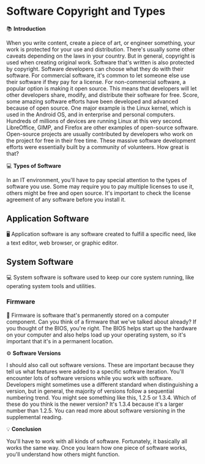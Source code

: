 # Software Copyright and Types

📚 **Introduction**

When you write content, create a piece of art, or engineer something, your work is protected for your use and distribution. There's usually some other caveats depending on the laws in your country. But in general, copyright is used when creating original work. Software that's written is also protected by copyright. Software developers can choose what they do with their software. For commercial software, it's common to let someone else use their software if they pay for a license. For non-commercial software, a popular option is making it open source. This means that developers will let other developers share, modify, and distribute their software for free. Score, some amazing software efforts have been developed and advanced because of open source. One major example is the Linux kernel, which is used in the Android OS, and in enterprise and personal computers. Hundreds of millions of devices are running Linux at this very second. LibreOffice, GIMP, and Firefox are other examples of open-source software. Open-source projects are usually contributed by developers who work on the project for free in their free time. These massive software development efforts were essentially built by a community of volunteers. How great is that?

💻 **Types of Software**

In an IT environment, you'll have to pay special attention to the types of software you use. Some may require you to pay multiple licenses to use it, others might be free and open source. It's important to check the license agreement of any software before you install it.

## Application Software

🖥️ Application software is any software created to fulfill a specific need, like a text editor, web browser, or graphic editor.

## System Software

💻 System software is software used to keep our core system running, like operating system tools and utilities.

### Firmware

🔧 Firmware is software that's permanently stored on a computer component. Can you think of a firmware that we've talked about already? If you thought of the BIOS, you're right. The BIOS helps start up the hardware on your computer and also helps load up your operating system, so it's important that it's in a permanent location.

⚙️ **Software Versions**

I should also call out software versions. These are important because they tell us what features were added to a specific software iteration. You'll encounter lots of software versions while you work with software. Developers might sometimes use a different standard when distinguishing a version, but in general, the majority of versions follow a sequential numbering trend. You might see something like this, 1.2.5 or 1.3.4. Which of these do you think is the newer version? It's 1.3.4 because it's a larger number than 1.2.5. You can read more about software versioning in the supplemental reading.

💡 **Conclusion**

You'll have to work with all kinds of software. Fortunately, it basically all works the same way. Once you learn how one piece of software works, you'll understand how others might function.